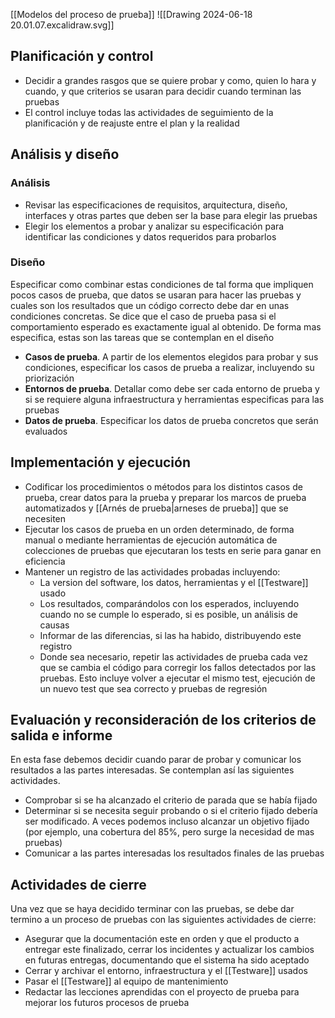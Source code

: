 [[Modelos del proceso de prueba]]
![[Drawing 2024-06-18 20.01.07.excalidraw.svg]]
## Planificación y control
- Decidir a grandes rasgos que se quiere probar y como, quien lo hara y cuando, y que criterios se usaran para decidir cuando terminan las pruebas
- El control incluye todas las actividades de seguimiento de la planificación y de reajuste entre el plan y la realidad
## Análisis y diseño
### Análisis
- Revisar las especificaciones de requisitos, arquitectura, diseño, interfaces y otras partes que deben ser la base para elegir las pruebas
- Elegir los elementos a probar y analizar su especificación para identificar las condiciones y datos requeridos para probarlos
### Diseño
Especificar como combinar estas condiciones de tal forma que impliquen pocos casos de prueba, que datos se usaran para hacer las pruebas y cuales son los resultados que un código correcto debe dar en unas condiciones concretas. Se dice que el caso de prueba pasa si el comportamiento esperado es exactamente igual al obtenido. De forma mas especifica, estas son las tareas que se contemplan en el diseño
- **Casos de prueba**. A partir de los elementos elegidos para probar y sus condiciones, especificar los casos de prueba a realizar, incluyendo su priorización
- **Entornos de prueba**. Detallar como debe ser cada entorno de prueba y si se requiere alguna infraestructura y herramientas especificas para las pruebas
- **Datos de prueba**. Especificar los datos de prueba concretos que serán evaluados
## Implementación y ejecución
- Codificar los procedimientos o métodos para los distintos casos de prueba, crear datos para la prueba y preparar los marcos de prueba automatizados y [[Arnés de prueba|arneses de prueba]] que se necesiten
- Ejecutar los casos de prueba en un orden determinado, de forma manual o mediante herramientas de ejecución automática de colecciones de pruebas que ejecutaran los tests en serie para ganar en eficiencia
- Mantener un registro de las actividades probadas incluyendo:
	- La version del software, los datos, herramientas y el [[Testware]] usado
	- Los resultados, comparándolos con los esperados, incluyendo cuando no se cumple lo esperado, si es posible, un análisis de causas
	- Informar de las diferencias, si las ha habido, distribuyendo este registro
	- Donde sea necesario, repetir las actividades de prueba cada vez que se cambia el código para corregir los fallos detectados por las pruebas. Esto incluye volver a ejecutar el mismo test, ejecución de un nuevo test que sea correcto y pruebas de regresión
## Evaluación y reconsideración de los criterios de salida e informe
En esta fase debemos decidir cuando parar de probar y comunicar los resultados a las partes interesadas. Se contemplan así las siguientes actividades.
- Comprobar si se ha alcanzado el criterio de parada que se había fijado
- Determinar si se necesita seguir probando o si el criterio fijado debería ser modificado. A veces podemos incluso alcanzar un objetivo fijado (por ejemplo, una cobertura del 85%, pero surge la necesidad de mas pruebas)
- Comunicar a las partes interesadas los resultados finales de las pruebas
## Actividades de cierre
Una vez que se haya decidido terminar con las pruebas, se debe dar termino a un proceso de pruebas con las siguientes actividades de cierre:
- Asegurar que la documentación este en orden y que el producto a entregar este finalizado, cerrar los incidentes y actualizar los cambios en futuras entregas, documentando que el sistema ha sido aceptado
- Cerrar y archivar el entorno, infraestructura y el [[Testware]] usados
- Pasar el [[Testware]] al equipo de mantenimiento
- Redactar las lecciones aprendidas con el proyecto de prueba para mejorar los futuros procesos de prueba